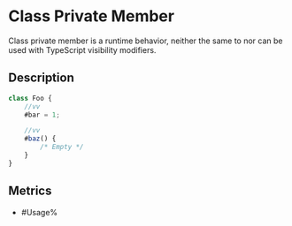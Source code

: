 # Class Private Member

Class private member is a runtime behavior, neither the same to nor can be used with
TypeScript visibility modifiers.

## Description

```js
class Foo {
    //vv
    #bar = 1;

    //vv
    #baz() {
        /* Empty */
    }
}
```

## Metrics

* #Usage%

